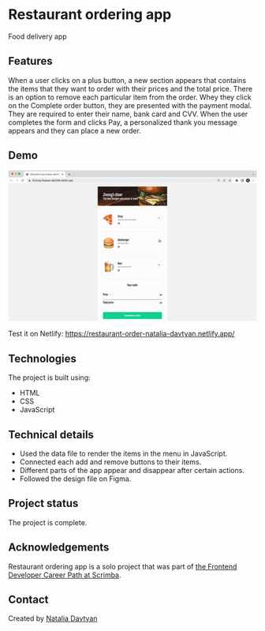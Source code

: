 # Restaurant ordering app

Food delivery app

## Features
When a user clicks on a plus button, a new section appears that contains the items that they want to order with their prices and the total price. There is an option to remove each particular item from the order. Whey they click on the Complete order button, they are presented with the payment modal. They are required to enter their name, bank card and CVV. When the user completes the form and clicks Pay, a personalized thank you message appears and they can place a new order.

## Demo
![The demonstration](./restaurant-ordering-app.gif)

Test it on Netlify: https://restaurant-order-natalia-davtyan.netlify.app/

## Technologies
The project is built using:
* HTML
* CSS
* JavaScript

## Technical details
* Used the data file to render the items in the menu in JavaScript.
* Connected each add and remove buttons to their items.
* Different parts of the app appear and disappear after certain actions.
* Followed the design file on Figma.

## Project status
The project is complete.

## Acknowledgements
Restaurant ordering app is a solo project that was part of [the Frontend Developer Career Path at Scrimba](https://scrimba.com/learn/frontend).

## Contact
Created by [Natalia Davtyan](https://github.com/nataliadavtyan)
